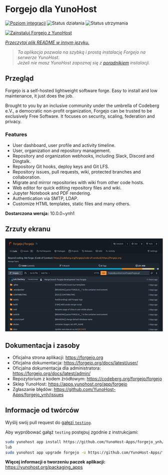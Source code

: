 <!--
To README zostało automatycznie wygenerowane przez <https://github.com/YunoHost/apps/tree/master/tools/readme_generator>
Nie powinno być ono edytowane ręcznie.
-->

# Forgejo dla YunoHost

[![Poziom integracji](https://apps.yunohost.org/badge/integration/forgejo)](https://ci-apps.yunohost.org/ci/apps/forgejo/)
![Status działania](https://apps.yunohost.org/badge/state/forgejo)
![Status utrzymania](https://apps.yunohost.org/badge/maintained/forgejo)

[![Zainstaluj Forgejo z YunoHost](https://install-app.yunohost.org/install-with-yunohost.svg)](https://install-app.yunohost.org/?app=forgejo)

*[Przeczytaj plik README w innym języku.](./ALL_README.md)*

> *Ta aplikacja pozwala na szybką i prostą instalację Forgejo na serwerze YunoHost.*  
> *Jeżeli nie masz YunoHost zapoznaj się z [poradnikiem](https://yunohost.org/install) instalacji.*

## Przegląd

Forgejo is a self-hosted lightweight software forge. Easy to install and low maintenance, it just does the job.

Brought to you by an inclusive community under the umbrella of Codeberg e.V., a democratic non-profit organization, Forgejo can be trusted to be exclusively Free Software. It focuses on security, scaling, federation and privacy. 

### Features

- User dashboard, user profile and activity timeline.
- User, organization and repository management.
- Repository and organization webhooks, including Slack, Discord and Dingtalk.
- Repository Git hooks, deploy keys and Git LFS.
- Repository issues, pull requests, wiki, protected branches and collaboration.
- Migrate and mirror repositories with wiki from other code hosts.
- Web editor for quick editing repository files and wiki.
- Jupyter Notebook and PDF rendering.
- Authentication via SMTP, LDAP.
- Customize HTML templates, static files and many others.


**Dostarczona wersja:** 10.0.0~ynh1

## Zrzuty ekranu

![Zrzut ekranu z Forgejo](./doc/screenshots/screenshot.png)

## Dokumentacja i zasoby

- Oficjalna strona aplikacji: <https://forgejo.org>
- Oficjalna dokumentacja: <https://forgejo.org/docs/latest/user/>
- Oficjalna dokumentacja dla administratora: <https://forgejo.org/docs/latest/admin/>
- Repozytorium z kodem źródłowym: <https://codeberg.org/forgejo/forgejo>
- Sklep YunoHost: <https://apps.yunohost.org/app/forgejo>
- Zgłaszanie błędów: <https://github.com/YunoHost-Apps/forgejo_ynh/issues>

## Informacje od twórców

Wyślij swój pull request do [gałęzi `testing`](https://github.com/YunoHost-Apps/forgejo_ynh/tree/testing).

Aby wypróbować gałąź `testing` postępuj zgodnie z instrukcjami:

```bash
sudo yunohost app install https://github.com/YunoHost-Apps/forgejo_ynh/tree/testing --debug
lub
sudo yunohost app upgrade forgejo -u https://github.com/YunoHost-Apps/forgejo_ynh/tree/testing --debug
```

**Więcej informacji o tworzeniu paczek aplikacji:** <https://yunohost.org/packaging_apps>
